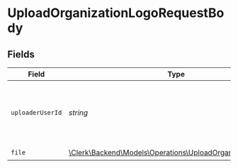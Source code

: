 # UploadOrganizationLogoRequestBody


## Fields

| Field                                                                                                                | Type                                                                                                                 | Required                                                                                                             | Description                                                                                                          |
| -------------------------------------------------------------------------------------------------------------------- | -------------------------------------------------------------------------------------------------------------------- | -------------------------------------------------------------------------------------------------------------------- | -------------------------------------------------------------------------------------------------------------------- |
| `uploaderUserId`                                                                                                     | *string*                                                                                                             | :heavy_check_mark:                                                                                                   | The ID of the user that will be credited with the image upload.                                                      |
| `file`                                                                                                               | [\Clerk\Backend\Models\Operations\UploadOrganizationLogoFile](../../Models/Operations/UploadOrganizationLogoFile.md) | :heavy_check_mark:                                                                                                   | N/A                                                                                                                  |